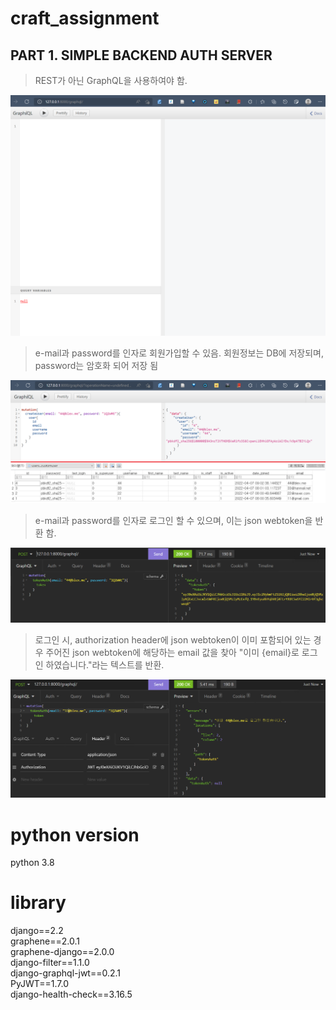 # craft_assignment

## PART 1. SIMPLE BACKEND AUTH SERVER

> REST가 아닌 GraphQL을 사용하여야 함.

![](/img/1.png)

> e-mail과 password를 인자로 회원가입할 수 있음.
> 회원정보는 DB에 저장되며, password는 암호화 되어 저장 됨

![](/img/2.png)

> e-mail과 password를 인자로 로그인 할 수 있으며, 이는 json webtoken을 반환 함.

![](/img/3.png)

> 로그인 시, authorization header에 json webtoken이 이미 포함되어 있는 경우 주어진 json webtoken에 해당하는 email 값을 찾아 "이미 {email}로 로그인 하였습니다."라는 텍스트를 반환.

![](/img/4.png)


# python version

python 3.8

# library

django==2.2  
graphene==2.0.1  
graphene-django==2.0.0  
django-filter==1.1.0  
django-graphql-jwt==0.2.1  
PyJWT==1.7.0  
django-health-check==3.16.5  
